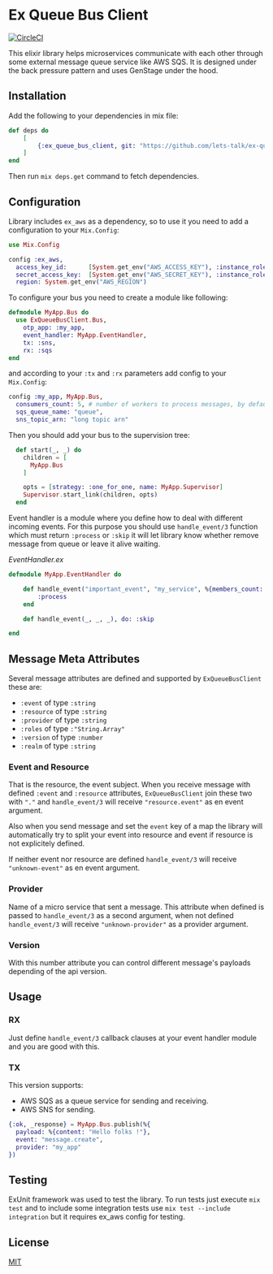 Ex Queue Bus Client
===================

[![CircleCI](https://circleci.com/gh/lets-talk/ex-queue-bus-client.svg?style=svg)](https://circleci.com/gh/lets-talk/ex-queue-bus-client)

This elixir library helps microservices communicate with each other through
some external message queue service like AWS SQS. It is designed under the
back pressure pattern and uses GenStage under the hood.

## Installation

Add the following to your dependencies in mix file:

```elixir
def deps do
    [
        {:ex_queue_bus_client, git: "https://github.com/lets-talk/ex-queue-bus-client.git", tag: "2.0.1"}
    ]
end
```

Then run `mix deps.get` command to fetch dependencies.

## Configuration

Library includes `ex_aws` as a dependency, so to use it you need to add
a configuration to your `Mix.Config`:

```elixir
use Mix.Config

config :ex_aws,
  access_key_id:      [System.get_env("AWS_ACCESS_KEY"), :instance_role],
  secret_access_key:  [System.get_env("AWS_SECRET_KEY"), :instance_role],
  region: System.get_env("AWS_REGION")
```

To configure your bus you need to create a module like following:

```elixir
defmodule MyApp.Bus do
  use ExQueueBusClient.Bus,
    otp_app: :my_app,
    event_handler: MyApp.EventHandler,
    tx: :sns,
    rx: :sqs
end
```

and according to your `:tx` and `:rx` parameters add config to
your `Mix.Config`:

```elixir
config :my_app, MyApp.Bus,
  consumers_count: 5, # number of workers to process messages, by default 2
  sqs_queue_name: "queue",
  sns_topic_arn: "long topic arn"
```

Then you should add your bus to the supervision tree:

```elixir
  def start(_, _) do
    children = [
      MyApp.Bus
    ]

    opts = [strategy: :one_for_one, name: MyApp.Supervisor]
    Supervisor.start_link(children, opts)
  end
```

Event handler is a module where you define how to deal with different incoming
events. For this purpose you should use `handle_event/3` function which must
return `:process` or `:skip` it will let library know whether remove message
from queue or leave it alive waiting.

*EventHandler.ex*

```elixir
defmodule MyApp.EventHandler do

    def handle_event("important_event", "my_service", %{members_count: 100})
        :process
    end

    def handle_event(_, _, _), do: :skip

end
```

## Message Meta Attributes

Several message attributes are defined and supported by `ExQueueBusClient` these are:

- `:event` of type `:string`
- `:resource` of type `:string`
- `:provider` of type `:string`
- `:roles` of type `:"String.Array"`
- `:version` of type `:number`
- `:realm` of type `:string`

### Event and Resource

That is the resource, the event subject. When you receive message with defined `:event` and `:resource` attributes, `ExQueueBusClient` join these two with `"."` and `handle_event/3` will receive `"resource.event"` as en event argument.

Also when you send message and set the `event` key of a map the library will automatically try to split your event into resource and event if resource is not explicitely defined. 

If neither event nor resource are defined `handle_event/3` will receive `"unknown-event"` as en event argument.

### Provider

Name of a micro service that sent a message. This attribute when defined is passed to `handle_event/3` as a second argument, when not defined `handle_event/3` will receive `"unknown-provider"` as a provider argument. 

### Version

With this number attribute you can control different message's payloads depending of the api version.

## Usage

### RX

Just define `handle_event/3` callback clauses at your event handler module and you are good with this.

### TX

This version supports:

- AWS SQS as a queue service for sending and receiving.
- AWS SNS for sending.

```elixir
{:ok, _response} = MyApp.Bus.publish(%{
  payload: %{content: "Hello folks !"},
  event: "message.create",
  provider: "my_app"
})
```

## Testing

ExUnit framework was used to test the library. To run tests just
execute `mix test` and to include some integration tests use `mix test --include integration`
but it requires ex_aws config for testing.

## License

[MIT](LICENSE)

